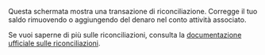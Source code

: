 Questa schermata mostra una transazione di riconciliazione. Corregge il tuo saldo rimuovendo o aggiungendo del denaro nel conto attività associato.

Se vuoi saperne di più sulle riconciliazioni, consulta la [documentazione ufficiale sulle riconciliazioni](https://firefly-iii.readthedocs.io/en/latest/advanced/reconcile.html).